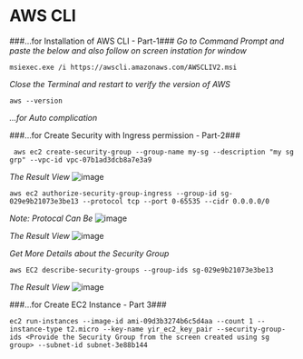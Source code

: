 # AWS CLI

###...for Installation of AWS CLI - Part-1###
_Go to Command Prompt and paste the below and also follow on screen instation_
_for window_
```
msiexec.exe /i https://awscli.amazonaws.com/AWSCLIV2.msi
```
_Close the Terminal and restart to verify the version of AWS_
```
aws --version
```
_...for Auto complication_

###...for Create Security with Ingress permission - Part-2###
```
 aws ec2 create-security-group --group-name my-sg --description "my sg grp" --vpc-id vpc-07b1ad3dcb8a7e3a9
```
_The Result View_
![image](https://user-images.githubusercontent.com/111234771/200139351-f590b305-8511-4755-ba37-67e7894b7355.png)

```
aws ec2 authorize-security-group-ingress --group-id sg-029e9b21073e3be13 --protocol tcp --port 0-65535 --cidr 0.0.0.0/0
```
_Note: Protocal Can Be_
![image](https://user-images.githubusercontent.com/111234771/200139494-2ea2f493-7b80-49ae-ad42-c8aa79ada662.png)

_The Result View_
![image](https://user-images.githubusercontent.com/111234771/200139506-415292db-0775-47fa-9a9f-c90aa5119705.png)

_Get More Details about the Security Group_
```
aws EC2 describe-security-groups --group-ids sg-029e9b21073e3be13
```
_The Result View_
![image](https://user-images.githubusercontent.com/111234771/200139671-443b3ab1-8284-4442-9e5a-e4cd229dddd0.png)

###...for Create EC2 Instance - Part 3###
```
ec2 run-instances --image-id ami-09d3b3274b6c5d4aa --count 1 --instance-type t2.micro --key-name yir_ec2_key_pair --security-group-ids <Provide the Security Group from the screen created using sg group> --subnet-id subnet-3e88b144
```
